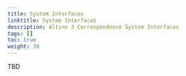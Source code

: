 ```yaml
---
title: System Interfaces
linktitle: System Interfaces
description: Altinn 3 Correspondence System Interfaces 
tags: []
toc: true
weight: 30
---
```


TBD